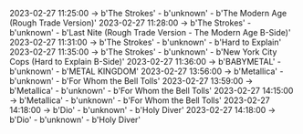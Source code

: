 2023-02-27 11:25:00 -> b'The Strokes' - b'unknown' - b'The Modern Age (Rough Trade Version)'
2023-02-27 11:28:00 -> b'The Strokes' - b'unknown' - b'Last Nite (Rough Trade Version - The Modern Age B-Side)'
2023-02-27 11:31:00 -> b'The Strokes' - b'unknown' - b'Hard to Explain'
2023-02-27 11:35:00 -> b'The Strokes' - b'unknown' - b'New York City Cops (Hard to Explain B-Side)'
2023-02-27 11:36:00 -> b'BABYMETAL' - b'unknown' - b'METAL KINGDOM'
2023-02-27 13:56:00 -> b'Metallica' - b'unknown' - b'For Whom the Bell Tolls'
2023-02-27 13:59:00 -> b'Metallica' - b'unknown' - b'For Whom the Bell Tolls'
2023-02-27 14:15:00 -> b'Metallica' - b'unknown' - b'For Whom the Bell Tolls'
2023-02-27 14:18:00 -> b'Dio' - b'unknown' - b'Holy Diver'
2023-02-27 14:18:00 -> b'Dio' - b'unknown' - b'Holy Diver'
